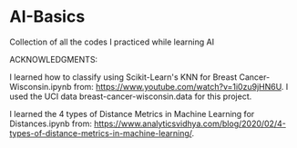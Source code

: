# AI-Basics
Collection of all the codes I practiced while learning AI

ACKNOWLEDGMENTS:

I learned how to classify using Scikit-Learn's KNN for Breast Cancer-Wisconsin.ipynb from: https://www.youtube.com/watch?v=1i0zu9jHN6U. I used the UCI data breast-cancer-wisconsin.data for this project.

I learned the 4 types of Distance Metrics in Machine Learning for Distances.ipynb from: https://www.analyticsvidhya.com/blog/2020/02/4-types-of-distance-metrics-in-machine-learning/.
